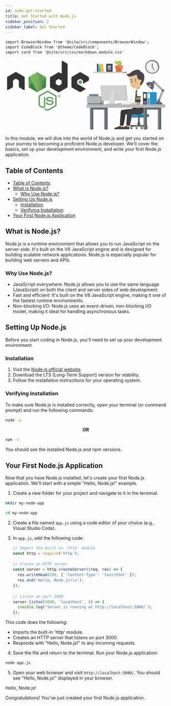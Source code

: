 ```yaml
---
id: node-get-started
title: Get Started with Node.js
sidebar_position: 2
sidebar_label: Get Started
---
```


```mdx-code-block
import BrowserWindow from '@site/src/components/BrowserWindow';
import CodeBlock from '@theme/CodeBlock';
import card from '@site/src/css/markdown.module.css'
```

![image](./../img/sketch.png)

In this module, we will dive into the world of Node.js and get you started on your journey to becoming a proficient Node.js developer. We'll cover the basics, set up your development environment, and write your first Node.js application.

## Table of Contents

- [Table of Contents](#table-of-contents)
- [What is Node.js?](#what-is-nodejs)
  - [Why Use Node.js?](#why-use-nodejs)
- [Setting Up Node.js](#setting-up-nodejs)
  - [Installation](#installation)
  - [Verifying Installation](#verifying-installation)
- [Your First Node.js Application](#your-first-nodejs-application)

## What is Node.js?

Node.js is a runtime environment that allows you to run JavaScript on the server-side. It's built on the V8 JavaScript engine and is designed for building scalable network applications. Node.js is especially popular for building web servers and APIs.

### Why Use Node.js?

- JavaScript everywhere: Node.js allows you to use the same language (JavaScript) on both the client and server sides of web development.
- Fast and efficient: It's built on the V8 JavaScript engine, making it one of the fastest runtime environments.
- Non-blocking I/O: Node.js uses an event-driven, non-blocking I/O model, making it ideal for handling asynchronous tasks.

## Setting Up Node.js

Before you start coding in Node.js, you'll need to set up your development environment.

### Installation

1. Visit the [Node.js official website](https://nodejs.org/).
2. Download the LTS (Long-Term Support) version for stability.
3. Follow the installation instructions for your operating system.

### Verifying Installation

To make sure Node.js is installed correctly, open your terminal (or command prompt) and run the following commands:

```bash
node -v
```

<p align="center"><b>OR</b></p>

```bash
npm -v
```

You should see the installed Node.js and npm versions.

## Your First Node.js Application

Now that you have Node.js installed, let's create your first Node.js application. We'll start with a simple "Hello, Node.js!" example.

1. Create a new folder for your project and navigate to it in the terminal.

  ```bash
  mkdir my-node-app
  ```

  ```bash
  cd my-node-app
  ```

2. Create a file named `app.js` using a code editor of your choice (e.g., Visual Studio Code).

3. In `app.js`, add the following code:

   ```js title="app.js"
   // Import the built-in 'http' module
   const http = require('http');
   
   // Create an HTTP server
   const server = http.createServer((req, res) => {
     res.writeHead(200, { 'Content-Type': 'text/html' });
     res.end('Hello, Node.js!\n');
   });
   
   // Listen on port 3000
   server.listen(3000, 'localhost', () => {
     console.log('Server is running at http://localhost:3000/');
   });
   ```

This code does the following:
- Imports the built-in 'http' module.
- Creates an HTTP server that listens on port 3000.
- Responds with "Hello, Node.js!" to any incoming requests.

4. Save the file and return to the terminal. Run your Node.js application:

  ```bash
  node app.js
  ```

5. Open your web browser and visit `http://localhost:3000/`. You should see "Hello, Node.js!" displayed in your browser.

<BrowserWindow>
    <p> Hello, Node.js! </p>
</BrowserWindow>

Congratulations! You've just created your first Node.js application.

<!-- In the next module, we will explore basic JavaScript concepts for Node.js development. -->
